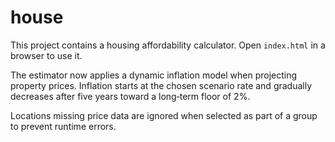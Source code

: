 # house

This project contains a housing affordability calculator. Open `index.html` in a
browser to use it.

The estimator now applies a dynamic inflation model when projecting property
prices. Inflation starts at the chosen scenario rate and gradually decreases
after five years toward a long‑term floor of 2%.

Locations missing price data are ignored when selected as part of a group to
prevent runtime errors.
